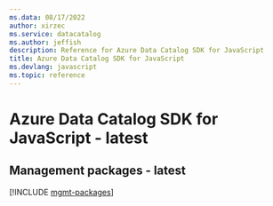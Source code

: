 ```yaml
---
ms.data: 08/17/2022
author: xirzec
ms.service: datacatalog
ms.author: jeffish
description: Reference for Azure Data Catalog SDK for JavaScript
title: Azure Data Catalog SDK for JavaScript
ms.devlang: javascript
ms.topic: reference
---
```

# Azure Data Catalog SDK for JavaScript - latest

## Management packages - latest
[!INCLUDE [mgmt-packages](data-catalog-mgmt-index.md)]